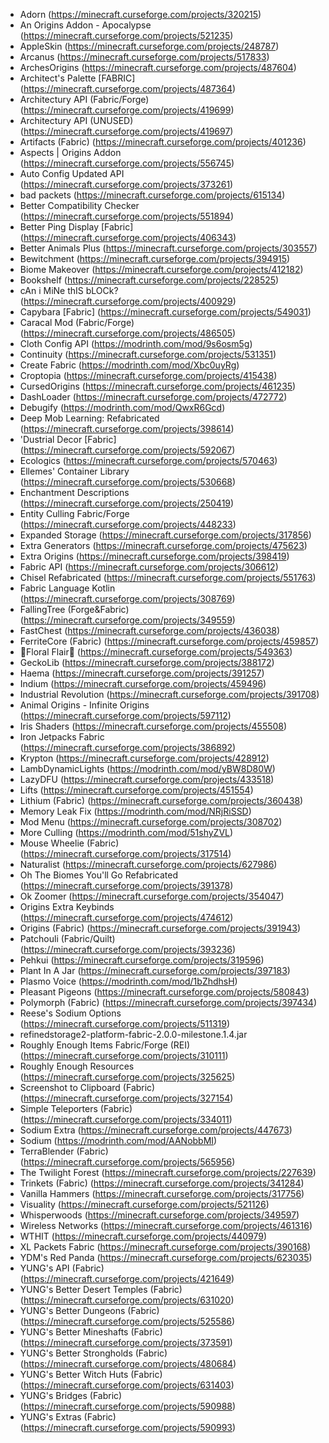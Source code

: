 - Adorn (<https://minecraft.curseforge.com/projects/320215>)
- An Origins Addon - Apocalypse (<https://minecraft.curseforge.com/projects/521235>)
- AppleSkin (<https://minecraft.curseforge.com/projects/248787>)
- Arcanus (<https://minecraft.curseforge.com/projects/517833>)
- ArchesOrigins (<https://minecraft.curseforge.com/projects/487604>)
- Architect's Palette [FABRIC] (<https://minecraft.curseforge.com/projects/487364>)
- Architectury API (Fabric/Forge) (<https://minecraft.curseforge.com/projects/419699>)
- Architectury API (UNUSED) (<https://minecraft.curseforge.com/projects/419697>)
- Artifacts (Fabric) (<https://minecraft.curseforge.com/projects/401236>)
- Aspects | Origins Addon (<https://minecraft.curseforge.com/projects/556745>)
- Auto Config Updated API (<https://minecraft.curseforge.com/projects/373261>)
- bad packets (<https://minecraft.curseforge.com/projects/615134>)
- Better Compatibility Checker (<https://minecraft.curseforge.com/projects/551894>)
- Better Ping Display [Fabric] (<https://minecraft.curseforge.com/projects/406343>)
- Better Animals Plus (<https://minecraft.curseforge.com/projects/303557>)
- Bewitchment (<https://minecraft.curseforge.com/projects/394915>)
- Biome Makeover (<https://minecraft.curseforge.com/projects/412182>)
- Bookshelf (<https://minecraft.curseforge.com/projects/228525>)
- cAn i MiNe thIS bLOCk? (<https://minecraft.curseforge.com/projects/400929>)
- Capybara [Fabric] (<https://minecraft.curseforge.com/projects/549031>)
- Caracal Mod (Fabric/Forge) (<https://minecraft.curseforge.com/projects/486505>)
- Cloth Config API (<https://modrinth.com/mod/9s6osm5g>)
- Continuity (<https://minecraft.curseforge.com/projects/531351>)
- Create Fabric (<https://modrinth.com/mod/Xbc0uyRg>)
- Croptopia (<https://minecraft.curseforge.com/projects/415438>)
- CursedOrigins (<https://minecraft.curseforge.com/projects/461235>)
- DashLoader (<https://minecraft.curseforge.com/projects/472772>)
- Debugify (<https://modrinth.com/mod/QwxR6Gcd>)
- Deep Mob Learning: Refabricated (<https://minecraft.curseforge.com/projects/398614>)
- 'Dustrial Decor [Fabric] (<https://minecraft.curseforge.com/projects/592067>)
- Ecologics (<https://minecraft.curseforge.com/projects/570463>)
- Ellemes' Container Library (<https://minecraft.curseforge.com/projects/530668>)
- Enchantment Descriptions (<https://minecraft.curseforge.com/projects/250419>)
- Entity Culling Fabric/Forge (<https://minecraft.curseforge.com/projects/448233>)
- Expanded Storage (<https://minecraft.curseforge.com/projects/317856>)
- Extra Generators (<https://minecraft.curseforge.com/projects/475623>)
- Extra Origins (<https://minecraft.curseforge.com/projects/398419>)
- Fabric API (<https://minecraft.curseforge.com/projects/306612>)
- Chisel Refabricated (<https://minecraft.curseforge.com/projects/551763>)
- Fabric Language Kotlin (<https://minecraft.curseforge.com/projects/308769>)
- FallingTree (Forge&Fabric) (<https://minecraft.curseforge.com/projects/349559>)
- FastChest (<https://minecraft.curseforge.com/projects/436038>)
- FerriteCore (Fabric) (<https://minecraft.curseforge.com/projects/459857>)
- 🌷Floral Flair🌷 (<https://minecraft.curseforge.com/projects/549363>)
- GeckoLib (<https://minecraft.curseforge.com/projects/388172>)
- Haema (<https://minecraft.curseforge.com/projects/391257>)
- Indium (<https://minecraft.curseforge.com/projects/459496>)
- Industrial Revolution (<https://minecraft.curseforge.com/projects/391708>)
- Animal Origins - Infinite Origins (<https://minecraft.curseforge.com/projects/597112>)
- Iris Shaders (<https://minecraft.curseforge.com/projects/455508>)
- Iron Jetpacks Fabric (<https://minecraft.curseforge.com/projects/386892>)
- Krypton (<https://minecraft.curseforge.com/projects/428912>)
- LambDynamicLights (<https://modrinth.com/mod/yBW8D80W>)
- LazyDFU (<https://minecraft.curseforge.com/projects/433518>)
- Lifts (<https://minecraft.curseforge.com/projects/451554>)
- Lithium (Fabric) (<https://minecraft.curseforge.com/projects/360438>)
- Memory Leak Fix (<https://modrinth.com/mod/NRjRiSSD>)
- Mod Menu (<https://minecraft.curseforge.com/projects/308702>)
- More Culling (<https://modrinth.com/mod/51shyZVL>)
- Mouse Wheelie (Fabric) (<https://minecraft.curseforge.com/projects/317514>)
- Naturalist (<https://minecraft.curseforge.com/projects/627986>)
- Oh The Biomes You'll Go Refabricated (<https://minecraft.curseforge.com/projects/391378>)
- Ok Zoomer (<https://minecraft.curseforge.com/projects/354047>)
- Origins Extra Keybinds (<https://minecraft.curseforge.com/projects/474612>)
- Origins (Fabric) (<https://minecraft.curseforge.com/projects/391943>)
- Patchouli (Fabric/Quilt) (<https://minecraft.curseforge.com/projects/393236>)
- Pehkui (<https://minecraft.curseforge.com/projects/319596>)
- Plant In A Jar (<https://minecraft.curseforge.com/projects/397183>)
- Plasmo Voice (<https://modrinth.com/mod/1bZhdhsH>)
- Pleasant Pigeons (<https://minecraft.curseforge.com/projects/580843>)
- Polymorph (Fabric) (<https://minecraft.curseforge.com/projects/397434>)
- Reese's Sodium Options (<https://minecraft.curseforge.com/projects/511319>)
- refinedstorage2-platform-fabric-2.0.0-milestone.1.4.jar
- Roughly Enough Items Fabric/Forge (REI) (<https://minecraft.curseforge.com/projects/310111>)
- Roughly Enough Resources (<https://minecraft.curseforge.com/projects/325625>)
- Screenshot to Clipboard (Fabric) (<https://minecraft.curseforge.com/projects/327154>)
- Simple Teleporters (Fabric) (<https://minecraft.curseforge.com/projects/334011>)
- Sodium Extra (<https://minecraft.curseforge.com/projects/447673>)
- Sodium (<https://modrinth.com/mod/AANobbMI>)
- TerraBlender (Fabric) (<https://minecraft.curseforge.com/projects/565956>)
- The Twilight Forest (<https://minecraft.curseforge.com/projects/227639>)
- Trinkets (Fabric) (<https://minecraft.curseforge.com/projects/341284>)
- Vanilla Hammers (<https://minecraft.curseforge.com/projects/317756>)
- Visuality (<https://minecraft.curseforge.com/projects/521126>)
- Whisperwoods (<https://minecraft.curseforge.com/projects/349597>)
- Wireless Networks (<https://minecraft.curseforge.com/projects/461316>)
- WTHIT (<https://minecraft.curseforge.com/projects/440979>)
- XL Packets Fabric (<https://minecraft.curseforge.com/projects/390168>)
- YDM's Red Panda (<https://minecraft.curseforge.com/projects/623035>)
- YUNG's API (Fabric) (<https://minecraft.curseforge.com/projects/421649>)
- YUNG's Better Desert Temples (Fabric) (<https://minecraft.curseforge.com/projects/631020>)
- YUNG's Better Dungeons (Fabric) (<https://minecraft.curseforge.com/projects/525586>)
- YUNG's Better Mineshafts (Fabric) (<https://minecraft.curseforge.com/projects/373591>)
- YUNG's Better Strongholds (Fabric) (<https://minecraft.curseforge.com/projects/480684>)
- YUNG's Better Witch Huts (Fabric) (<https://minecraft.curseforge.com/projects/631403>)
- YUNG's Bridges (Fabric) (<https://minecraft.curseforge.com/projects/590988>)
- YUNG's Extras (Fabric) (<https://minecraft.curseforge.com/projects/590993>)
